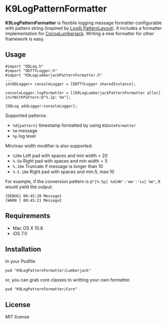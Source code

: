 # K9LogPatternFormatter

**K9LogPatternFormatter** is flexible logging message formatter configurable with pattern string (inspired by [Log4j PatternLayout](http://logging.apache.org/log4j/2.x/manual/layouts.html#PatternLayout)). It includes a formatter implementation for [CocoaLumberjack](https://github.com/CocoaLumberjack/CocoaLumberjack). Writing a new formatter for other framework is easy.

## Usage

```objc
#import "DDLog.h"
#import "DDTTYLogger.h"
#import "K9LogLumberjackPatternFormatter.h"
...
id<DDLogger> consoleLogger = [DDTTYLogger sharedInstance];

consoleLogger.logFormatter = [[K9LogLumberjackPatternFormatter alloc] initWithPattern:@"%.1p: %m"];

[DDLog addLogger:consoleLogger];
```

Supported patterns:

* `%d{pattern}` timestamp formatted by using `NSDateFormatter`
* `%m` message
* `%p` log level

Min/max width modifier is also supported:

* `%20m` Left pad with spaces and min width = 20
* `%-5m` Right pad with spaces and min width = 5
* `%.10m` Truncate if message is longer than 10
* `%-5.10m` Right pad with spaces and min:5, max:10

For example, if the conversion pattern is `@"[%-5p] %d{HH':'mm':'ss} %m"`,  it would yield the output:

```
[DEBUG] 00:45:20 Message1
[WARN ] 00:45:21 Message2
```

## Requirements

- Mac OS X 10.8
- iOS 7.0

## Installation

In your Podfile

    pod "K9LogPatternFormatter/Lumberjack"

or, you can grab core classes to writting your own formatter.

    pod "K9LogPatternFormatter/Core"

## License

MIT license

